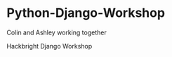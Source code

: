 Python-Django-Workshop
======================
Colin and Ashley working together

Hackbright Django Workshop
